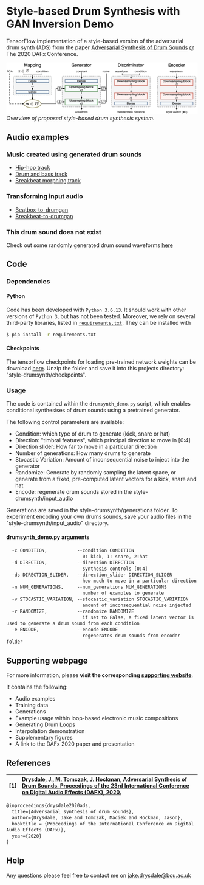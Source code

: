 # Style-based Drum Synthesis with GAN Inversion Demo
TensorFlow implementation of a style-based version of the adversarial drum synth (ADS) from the paper [Adversarial Synthesis of Drum Sounds](https://dafx2020.mdw.ac.at/proceedings/papers/DAFx2020_paper_45.pdf) @ The 2020 DAFx Conference.

![neural drum synthesis](ADS.png)
<centre>*Overview of proposed style-based drum synthesis system.*</centre>

## Audio examples

### Music created using generated drum sounds

* [Hip-hop track](https://soundcloud.com/beatsbygan/hip-hop-beat)
* [Drum and bass track](https://soundcloud.com/beatsbygan/drum-and-bass)
* [Breakbeat morphing track](https://soundcloud.com/beatsbygan/bb-morphing)

### Transforming input audio

* [Beatbox-to-drumgan](https://soundcloud.com/beatsbygan/beatbox-to-gan)
* [Breakbeat-to-drumgan](https://soundcloud.com/beatsbygan/hiphop-to-gan)


### This drum sound does not exist

Check out some randomly generated drum sound waveforms [here](https://tdsdne.vercel.app/)

## Code

### Dependencies

#### Python

Code has been developed with `Python 3.6.13`. It should work with other versions of `Python 3`, but has not been tested. Moreover, we rely on several third-party libraries, listed in [`requirements.txt`](requirements.txt). They can be installed with

```bash
$ pip install -r requirements.txt
```

#### Checkpoints

The tensorflow checkpoints for loading pre-trained network weights can be download [here](https://drive.google.com/drive/folders/11v5-xXhPa6Rv6t5V2koeOM9MLdrxvWM9?usp=sharing). Unzip the folder and save it into this projects directory: "style-drumsynth/checkpoints".

### Usage

The code is contained within the `drumsynth_demo.py` script, which enables conditional synthesises of drum sounds using a pretrained generator.

The following control parameters are available:
* Condition: which type of drum to generate (kick, snare or hat) 
* Direction: "timbral features", which principal direction to move in [0:4]
* Direction slider: How far to move in a particular direction
* Number of generations: How many drums to generate
* Stocastic Variation: Amount of inconsequential noise to inject into the generator
* Randomize: Generate by randomly sampling the latent space, or generate from a fixed, pre-computed latent vectors for a kick, snare and hat
* Encode: regenerate drum sounds stored in the style-drumsynth/input_audio


Generations are saved in the style-drumsynth/generations folder.
To experiment encoding your own drums sounds, save your audio files in the "style-drumsynth/input_audio" directory.


#### drumsynth_demo.py arguments

```
  -c CONDITION,           --condition CONDITION
                            0: kick, 1: snare, 2:hat
  -d DIRECTION,           --direction DIRECTION
                            synthesis controls [0:4]
  -ds DIRECTION_SLIDER,   --direction_slider DIRECTION_SLIDER
                            how much to move in a particular direction
  -n NUM_GENERATIONS,     --num_generations NUM_GENERATIONS
                            number of examples to generate
  -v STOCASTIC_VARIATION, --stocastic_variation STOCASTIC_VARIATION
                            amount of inconsequential noise injected
  -r RANDOMIZE,           --randomize RANDOMIZE
                            if set to False, a fixed latent vector is used to generate a drum sound from each condition
  -e ENCODE,              --encode ENCODE
                            regenerates drum sounds from encoder folder
```


## Supporting webpage



For more information, please **visit the corresponding [supporting website](https://jake-drysdale.github.io/blog/stylegan-drumsynth/)**.

It contains the following:
  * Audio examples
  * Training data
  * Generations
  * Example usage within loop-based electronic music compositions
  * Generating Drum Loops
  * Interpolation demonstration
  * Supplementary figures
  * A link to the DAFx 2020 paper and presentation




## References

| **[1]** |                  **[Drysdale, J., M. Tomczak, J. Hockman, Adversarial Synthesis of Drum Sounds. Proceedings of the 23rd International Conference on Digital Audio Effects (DAFX), 2020.](https://dafx2020.mdw.ac.at/proceedings/papers/DAFx2020_paper_45.pdf)**|
| :---- | :--- |

```
@inproceedings{drysdale2020ads,
  title={Adversarial synthesis of drum sounds},
  author={Drysdale, Jake and Tomczak, Maciek and Hockman, Jason},
  booktitle = {Proceedings of the International Conference on Digital Audio Effects (DAFx)},
  year={2020}
}
```


## Help

Any questions please feel free to contact me on jake.drysdale@bcu.ac.uk


